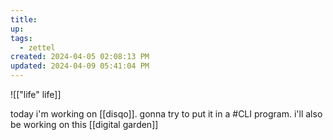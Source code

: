 ```yaml
---
title:
up: 
tags:
  - zettel
created: 2024-04-05 02:08:13 PM
updated: 2024-04-09 05:41:04 PM
---
```


![["life" life]]

today i'm working on [[disqo]]. gonna try to put it in a #CLI program. i'll also be working on this [[digital garden]]